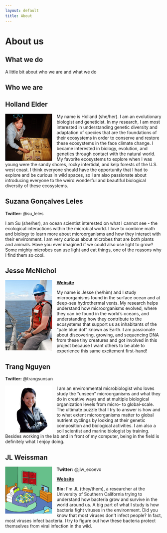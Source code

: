 ```yaml
---
layout: default
title: About
---
```


# About us

## What we do

A little bit about who we are and what we do

## Who we are

## Holland Elder

<img align="left" src="/img/holland.jpg" width="150px" style="padding-right: 15px">

My name is Holland (she/her). I am an evolutionary biologist and geneticist. In my research, I am most interested in understanding genetic diversity and adaptation of species that are the foundations of their ecosystems in order to conserve and restore these ecosystems in the face climate change. I became interested in biology, evolution, and genetics through contact with the natural world. My favorite ecosystems to explore when I was young were the sandy shores, rocky intertidal, and kelp forests of the U.S. west coast. I think everyone should have the opportunity that I had to explore and be curious in wild spaces, so I am also passionate about introducing everyone to the weird wonderful and beautiful biological diversity of these ecosystems.

## Suzana Gonçalves Leles

**Twitter:** @su_leles

I am Su (she/her), an ocean scientist interested on what I cannot see - the ecological interactions within the microbial world. I love to combine math and biology to learn more about microorganisms and how they interact with their environment. I am very curious about microbes that are both plants and animals. Have you ever imagined if we could also use light to grow? Some mighty microbes can use light and eat things, one of the reasons why I find them so cool.

## Jesse McNichol

<img align="left" src="/img/jesse.jpg" width="150px" style="padding-right: 15px">

**[Website](https://jcmcnch.github.io)** 

My name is Jesse (he/him) and I study microorganisms found in the surface ocean and at deep-sea hydrothermal vents. My research helps understand how microorganisms evolved, where they can be found in the world’s oceans, and understanding how they contribute to the ecosystems that support us as inhabitants of the “pale blue dot” known as Earth. I am passionate about discovering, growing, and sequencing DNA from these tiny creatures and got involved in this project because I want others to be able to experience this same excitement first-hand!

## Trang Nguyen

**Twitter:** @trangsunsun

<img align="left" src="/img/trang.jpg" width="150px" style="padding-right: 15px">

I am an environmental microbiologist who loves study the “unseen” microorganisms and what they do in creative ways and at multiple biological organization levels from micro- to global-scale. The ultimate puzzle that I try to answer is how and to what extent microorganisms matter to global nutrient cyclings by looking at their genetic composition and biological activities. I am also a soil scientist and marine biologist by training. Besides working in the lab and in front of my computer, being in the field is definitely what I enjoy doing.

## JL Weissman

[<img align="left" src="/img/sickbacteria.png" width="150px" style="padding-right: 15px">](https://kids.frontiersin.org/articles/10.3389/frym.2019.00102#:~:text=When%20the%20virus%20enters%20a,to%20protect%20themselves%20against%20infection.)

**Twitter:** @jlw_ecoevo

**[Website](https://jlw-ecoevo.github.io)** 

**Bio:** I'm JL (they/them), a researcher at the University of Southern California trying to understand how bacteria grow and survive in the world around us. A big part of what I study is how bacteria fight viruses in the environment. Did you know that most viruses don't infect people? In fact, most viruses infect bacteria. I try to figure out how these bacteria protect themselves from viral infection in the wild.
